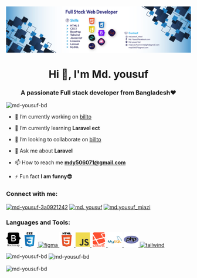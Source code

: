 ![logo](https://github.com/Md-yousuf-bd/Md-yousuf-bd/blob/main/ccc.jpg)
<h1 align="center">Hi 👋, I'm Md. yousuf</h1>
<h3 align="center">A passionate Full stack developer from Bangladesh❤</h3>
<img align="right" src="https://media.tenor.com/BqbIhT4Mb7cAAAAd/programmer-rounded-edges.gif" width="400" alt="">

<p align="left"> <img src="https://komarev.com/ghpvc/?username=md-yousuf-bd&label=Profile%20views&color=0e75b6&style=flat" alt="md-yousuf-bd" /> </p>

- 🔭 I’m currently working on [billto](https://billto.io/)

- 🌱 I’m currently learning **Laravel ect**

- 👯 I’m looking to collaborate on [billto](https://billto.io/)

- 💬 Ask me about **Laravel**

- 📫 How to reach me **mdy506071@gmail.com**

- ⚡ Fun fact **I am funny😎**

<h3 align="left">Connect with me:</h3>
<p align="left">
<a href="https://linkedin.com/in/md-yousuf-3a0921242" target="blank"><img align="center" src="https://raw.githubusercontent.com/rahuldkjain/github-profile-readme-generator/master/src/images/icons/Social/linked-in-alt.svg" alt="md-yousuf-3a0921242" height="30" width="40" /></a>
<a href="https://fb.com/md. yousuf" target="blank"><img align="center" src="https://raw.githubusercontent.com/rahuldkjain/github-profile-readme-generator/master/src/images/icons/Social/facebook.svg" alt="md. yousuf" height="30" width="40" /></a>
<a href="https://instagram.com/md.yousuf_miazi" target="blank"><img align="center" src="https://raw.githubusercontent.com/rahuldkjain/github-profile-readme-generator/master/src/images/icons/Social/instagram.svg" alt="md.yousuf_miazi" height="30" width="40" /></a>
</p>

<h3 align="left">Languages and Tools:</h3>
<p align="left"> <a href="https://getbootstrap.com" target="_blank" rel="noreferrer"> <img src="https://raw.githubusercontent.com/devicons/devicon/master/icons/bootstrap/bootstrap-plain-wordmark.svg" alt="bootstrap" width="40" height="40"/> </a> <a href="https://www.w3schools.com/css/" target="_blank" rel="noreferrer"> <img src="https://raw.githubusercontent.com/devicons/devicon/master/icons/css3/css3-original-wordmark.svg" alt="css3" width="40" height="40"/> </a> <a href="https://www.figma.com/" target="_blank" rel="noreferrer"> <img src="https://www.vectorlogo.zone/logos/figma/figma-icon.svg" alt="figma" width="40" height="40"/> </a> <a href="https://www.w3.org/html/" target="_blank" rel="noreferrer"> <img src="https://raw.githubusercontent.com/devicons/devicon/master/icons/html5/html5-original-wordmark.svg" alt="html5" width="40" height="40"/> </a> <a href="https://developer.mozilla.org/en-US/docs/Web/JavaScript" target="_blank" rel="noreferrer"> <img src="https://raw.githubusercontent.com/devicons/devicon/master/icons/javascript/javascript-original.svg" alt="javascript" width="40" height="40"/> </a> <a href="https://laravel.com/" target="_blank" rel="noreferrer"> <img src="https://raw.githubusercontent.com/devicons/devicon/master/icons/laravel/laravel-plain-wordmark.svg" alt="laravel" width="40" height="40"/> </a> <a href="https://www.mysql.com/" target="_blank" rel="noreferrer"> <img src="https://raw.githubusercontent.com/devicons/devicon/master/icons/mysql/mysql-original-wordmark.svg" alt="mysql" width="40" height="40"/> </a> <a href="https://www.php.net" target="_blank" rel="noreferrer"> <img src="https://raw.githubusercontent.com/devicons/devicon/master/icons/php/php-original.svg" alt="php" width="40" height="40"/> </a> <a href="https://tailwindcss.com/" target="_blank" rel="noreferrer"> <img src="https://www.vectorlogo.zone/logos/tailwindcss/tailwindcss-icon.svg" alt="tailwind" width="40" height="40"/> </a> </p>

<p><img align="left" src="https://github-readme-stats.vercel.app/api/top-langs?username=md-yousuf-bd&show_icons=true&locale=en&layout=compact" alt="md-yousuf-bd" /></p>

<p>&nbsp;<img align="center" src="https://github-readme-stats.vercel.app/api?username=md-yousuf-bd&show_icons=true&locale=en" alt="md-yousuf-bd" /></p>

<p><img align="center" src="https://github-readme-streak-stats.herokuapp.com/?user=md-yousuf-bd&" alt="md-yousuf-bd" /></p>
